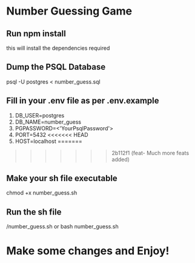 # Number Guessing Game

## Run npm install

this will install the dependencies required

## Dump the PSQL Database

psql -U postgres < number_guess.sql

## Fill in your .env file as per .env.example

1. DB_USER=postgres
2. DB_NAME=number_guess
3. PGPASSWORD=<'YourPsqlPassword'>
4. PORT=5432
<<<<<<< HEAD
5. HOST=localhost
=======
>>>>>>> 2b112f1 (feat- Much more feats added)

## Make your sh file executable

chmod +x number_guess.sh

## Run the sh file

/number_guess.sh or bash number_guess.sh

# Make some changes and Enjoy!